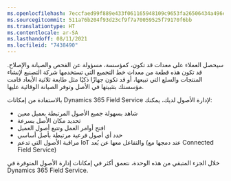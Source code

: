 ```yaml
---
ms.openlocfilehash: 7eccfaed99f889e433f061165948109c9653fa26506434a496eb256512c66b13
ms.sourcegitcommit: 511a76b204f93d23cf9f7a70059525f79170f6bb
ms.translationtype: HT
ms.contentlocale: ar-SA
ms.lasthandoff: 08/11/2021
ms.locfileid: "7438490"
---
```

سيحصل العملاء على معدات قد تكون، كمؤسسة، مسؤولة عن الفحص والصيانة والإصلاح. قد تكون هذه قطعة من معدات خط التجميع التي تستخدمها شركة التصنيع لإنشاء المنتجات والسلع التي تبيعها، أو قد تكون جهازًا ذكيًا مثل طابعة ثلاثية الأبعاد قامت مؤسستك بتثبيتها في الأصل وتوفر الصيانة الوقائية عليها.

بالاستفادة من إمكانات Dynamics 365 Field Service لإدارة الأصول لديك، يمكنك:

 -  شاهد بسهولة جميع الأصول المرتبطة بعميل معين
 -  تحديد مكان الأصل بسرعة
 -  افتح أوامر العمل وتتبع أصول العميل
 -  حدد أي أصول فرعية مرتبطة بأصل أساسي
 -  مراقبة الأصول التي تدعم IoT والتفاعل معها عن بُعد (عند دمجها مع Connected Field Service)

خلال الجزء المتبقي من هذه الوحدة، نتعمق أكثر في إمكانات إدارة الأصول المتوفرة في Dynamics 365 Field Service.
